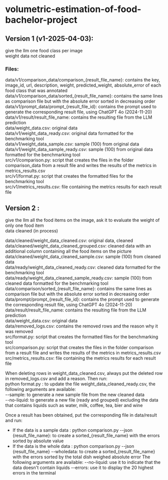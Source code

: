 # volumetric-estimation-of-food-bachelor-project

## Version 1 (v1-2025-04-03):  
give the llm one food class per image  
weight data not cleaned  

### Files:  
data/v1/comparison_data/comparison_{result_file_name}: contains the key, image_id, url, description, weight, predicted_weight, absolute_error of each food class that was annotated  
data/v1/comparison_data/sorted_{result_file_name}: contains the same lines as comparison file but with the absolute error sorted in decreasing order  
data/v1/prompt_data/prompt_{result_file_id}: contains the prompt used to generate the corresponding result file, using ChatGPT 4o (2024-11-20)  
data/v1/result/result_file_name: contains the resulting file from the LLM prediction  
data/weight_data.csv: original data  
data/v1/weight_data_ready.csv: original data formatted for the benchmarking tool  
data/v1/weight_data_sample.csv: sample (100) from original data  
data/v1/weight_data_sample_ready.csv: sample (100) from original data formatted for the benchmarking tool  
src/v1/comparison.py: script that creates the files in the folder comparison_data from a result file and writes the results of the metrics in metrics_results.csv  
src/v1/format.py: script that creates the formatted files for the benchmarking tool  
src/v1/metrics_results.csv: file containing the metrics results for each result file  

## Version 2 :  
give the llm all the food items on the image, ask it to evaluate the weight of only one food item  
data cleaned (in process)


data/cleaned/weight_data_cleaned.csv: original data, cleaned  
data/cleaned/weight_data_cleaned_grouped.csv: cleaned data with an additional column containing all the food items on the picture  
data/cleaned/weight_data_cleaned_sample.csv: sample (100) from cleaned data  
data/ready/weight_data_cleaned_ready.csv: cleaned data formatted for the benchmarking tool  
data/ready/weight_data_cleaned_sample_ready.csv: sample (100) from cleaned data formatted for the benchmarking tool  
data/comparison/sorted_{result_file_name}: contains the same lines as comparison file but with the absolute error sorted in decreasing order  
data/prompt/prompt_{result_file_id}: contains the prompt used to generate the corresponding result file, using ChatGPT 4o (2024-11-20)  
data/result/result_file_name: contains the resulting file from the LLM prediction  
data/weight_data.csv: original data  
data/removed_logs.csv: contains the removed rows and the reason why it was removed  
src/format.py: script that creates the formatted files for the benchmarking tool  
src/comparison.py: script that creates the files in the folder comparison from a result file and writes the results of the metrics in metrics_results.csv  
src/metrics_results.csv: file containing the metrics results for each result file  
  
  
When deleting rows in weight_data_cleaned.csv, always put the deleted row in removed_logs.csv and add a reason. Then run:  
python format.py : to update the file weight_data_cleaned_ready.csv, the following arguments are available:  
--sample: to generate a new sample file from the new cleaned data  
--no-liquid: to generate a new file (ready and grouped) excluding the data that contains liquids such as water, milk, coffee, tea, bier and wine  

Once a result has been obtained, put the corresponding file in data/result and run:  
- If the data is a sample data : python comparison.py --json {result_file_name}: to create a sorted_{result_file_name} with the errors sorted by absolute value  
- If the data is the whole data : python comparison.py --json {result_file_name} --wholedata: to create a sorted_{result_file_name} with the errors sorted by the total dish weighed absolute error
The following arguments are available:
--no-liquid: use it to indicate that the data doesn't contain liquids
--errors: use it to display the 20 highest errors in the terminal

